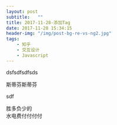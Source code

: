 ```yaml
---
layout: post
subtitle:   ""
title: 2017-11-28-添加Tag
date: 2017-11-28 15:34:15
header-img: "/img/post-bg-re-vs-ng2.jpg"
tags:
    - 知乎
    - 交互设计
    - Javascript
---
```

dsfsdfsdfsds






斯蒂芬斯蒂芬



sdf         











胜多负少的     
水电费付付付付  
